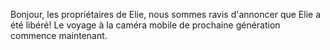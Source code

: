 Bonjour, les propriétaires de Elie, nous sommes ravis d'annoncer que Elie a été libéré! Le voyage à la caméra mobile de prochaine génération commence maintenant.